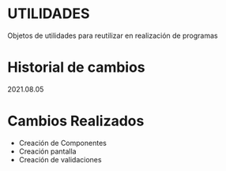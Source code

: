 # UTILIDADES
Objetos de utilidades para reutilizar en realización de programas

# Historial de cambios

2021.08.05

# Cambios Realizados
- Creación de Componentes
- Creación pantalla
- Creación de validaciones